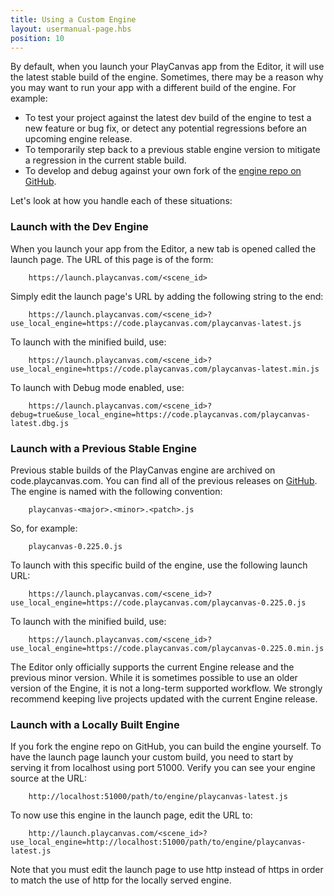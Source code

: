 ```yaml
---
title: Using a Custom Engine
layout: usermanual-page.hbs
position: 10
---
```


By default, when you launch your PlayCanvas app from the Editor, it will use the latest stable build of the engine. Sometimes, there may be a reason why you may want to run your app with a different build of the engine. For example:

* To test your project against the latest dev build of the engine to test a new feature or bug fix, or detect any potential regressions before an upcoming engine release.
* To temporarily step back to a previous stable engine version to mitigate a regression in the current stable build.
* To develop and debug against your own fork of the [engine repo on GitHub][1].

Let's look at how you handle each of these situations:

### Launch with the Dev Engine

When you launch your app from the Editor, a new tab is opened called the launch page. The URL of this page is of the form:

```
    https://launch.playcanvas.com/<scene_id>
```

Simply edit the launch page's URL by adding the following string to the end:

```
    https://launch.playcanvas.com/<scene_id>?use_local_engine=https://code.playcanvas.com/playcanvas-latest.js
```

To launch with the minified build, use:

```
    https://launch.playcanvas.com/<scene_id>?use_local_engine=https://code.playcanvas.com/playcanvas-latest.min.js
```

To launch with Debug mode enabled, use:

```
    https://launch.playcanvas.com/<scene_id>?debug=true&use_local_engine=https://code.playcanvas.com/playcanvas-latest.dbg.js
```

### Launch with a Previous Stable Engine

Previous stable builds of the PlayCanvas engine are archived on code.playcanvas.com. You can find all of the previous releases on [GitHub][2]. The engine is named with the following convention:

```
    playcanvas-<major>.<minor>.<patch>.js
```

So, for example:

```
    playcanvas-0.225.0.js
```

To launch with this specific build of the engine, use the following launch URL:

```
    https://launch.playcanvas.com/<scene_id>?use_local_engine=https://code.playcanvas.com/playcanvas-0.225.0.js
```

To launch with the minified build, use:

```
    https://launch.playcanvas.com/<scene_id>?use_local_engine=https://code.playcanvas.com/playcanvas-0.225.0.min.js
```

<div class="alert alert-info">
    The Editor only officially supports the current Engine release and the previous minor version. While it is sometimes possible to use an older version of the Engine, it is not a long-term supported workflow. We strongly recommend keeping live projects updated with the current Engine release.
</div>

### Launch with a Locally Built Engine

If you fork the engine repo on GitHub, you can build the engine yourself. To have the launch page launch your custom build, you need to start by serving it from localhost using port 51000. Verify you can see your engine source at the URL:

```
    http://localhost:51000/path/to/engine/playcanvas-latest.js
```

To now use this engine in the launch page, edit the URL to:

```
    http://launch.playcanvas.com/<scene_id>?use_local_engine=http://localhost:51000/path/to/engine/playcanvas-latest.js
```

Note that you must edit the launch page to use http instead of https in order to match the use of http for the locally served engine.

[1]: https://github.com/playcanvas/engine
[2]: https://github.com/playcanvas/engine/releases
